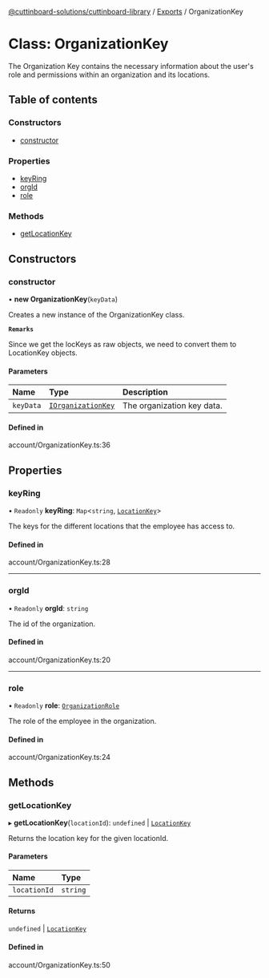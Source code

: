 [@cuttinboard-solutions/cuttinboard-library](../README.md) / [Exports](../modules.md) / OrganizationKey

# Class: OrganizationKey

The Organization Key contains the necessary information about the user's role and permissions within an organization and its locations.

## Table of contents

### Constructors

- [constructor](OrganizationKey.md#constructor)

### Properties

- [keyRing](OrganizationKey.md#keyring)
- [orgId](OrganizationKey.md#orgid)
- [role](OrganizationKey.md#role)

### Methods

- [getLocationKey](OrganizationKey.md#getlocationkey)

## Constructors

### constructor

• **new OrganizationKey**(`keyData`)

Creates a new instance of the OrganizationKey class.

**`Remarks`**

Since we get the locKeys as raw objects, we need to convert them to LocationKey objects.

#### Parameters

| Name | Type | Description |
| :------ | :------ | :------ |
| `keyData` | [`IOrganizationKey`](../interfaces/IOrganizationKey.md) | The organization key data. |

#### Defined in

account/OrganizationKey.ts:36

## Properties

### keyRing

• `Readonly` **keyRing**: `Map`<`string`, [`LocationKey`](LocationKey.md)\>

The keys for the different locations that the employee has access to.

#### Defined in

account/OrganizationKey.ts:28

___

### orgId

• `Readonly` **orgId**: `string`

The id of the organization.

#### Defined in

account/OrganizationKey.ts:20

___

### role

• `Readonly` **role**: [`OrganizationRole`](../modules.md#organizationrole)

The role of the employee in the organization.

#### Defined in

account/OrganizationKey.ts:24

## Methods

### getLocationKey

▸ **getLocationKey**(`locationId`): `undefined` \| [`LocationKey`](LocationKey.md)

Returns the location key for the given locationId.

#### Parameters

| Name | Type |
| :------ | :------ |
| `locationId` | `string` |

#### Returns

`undefined` \| [`LocationKey`](LocationKey.md)

#### Defined in

account/OrganizationKey.ts:50
